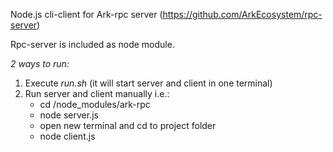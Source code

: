 Node.js cli-client for Ark-rpc server (https://github.com/ArkEcosystem/rpc-server)

Rpc-server is included as node module.

*2 ways to run:*
  1. Execute *run.sh* (it will start server and client in one terminal)
  2. Run server and client manually i.e.:
      - cd /node_modules/ark-rpc
      - node server.js
      - open new terminal and cd to project folder
      - node client.js
